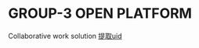 # GROUP-3 OPEN PLATFORM
Collaborative work solution
<a href="https://yurincosine.github.io/G3OP/obtainuid">提取uid</a>
